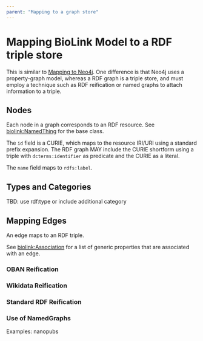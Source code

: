 ```yaml
---
parent: "Mapping to a graph store"
---
```


# Mapping BioLink Model to a RDF triple store


This is similar to [Mapping to Neo4j](mapping-neo4j). One difference is that Neo4j uses a property-graph model, 
whereas a RDF graph is a triple store, and must employ a technique such as RDF reification or 
named graphs to attach information to a triple.


## Nodes

Each node in a graph corresponds to an RDF resource. See [biolink:NamedThing](../docs/NamedThing) for the base class.

The `id` field is a CURIE, which maps to the resource IRI/URI using a standard prefix expansion. 
The RDF graph MAY include the CURIE shortform using a triple with `dcterms:identifier` as predicate and the
CURIE as a literal.

The `name` field maps to `rdfs:label`.


## Types and Categories

TBD: use rdf:type or include additional category


## Mapping Edges

An edge maps to an RDF triple.

See [biolink:Association](../docs/Association) for a list of generic properties that are associated with an edge.


### OBAN Reification


### Wikidata Reification


### Standard RDF Reification


### Use of NamedGraphs

Examples: nanopubs
